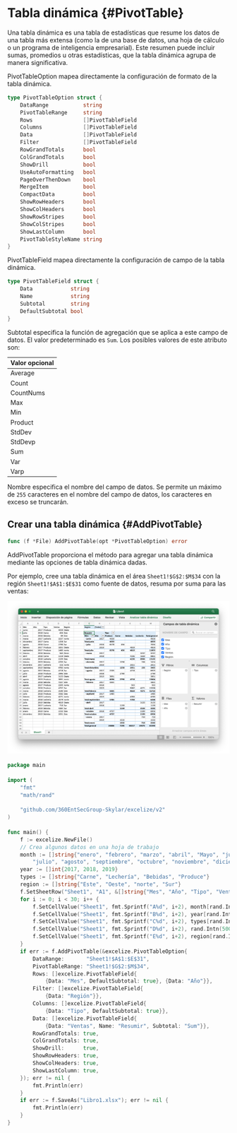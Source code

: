 # Tabla dinámica {#PivotTable}

Una tabla dinámica es una tabla de estadísticas que resume los datos de una tabla más extensa (como la de una base de datos, una hoja de cálculo o un programa de inteligencia empresarial). Este resumen puede incluir sumas, promedios u otras estadísticas, que la tabla dinámica agrupa de manera significativa.

PivotTableOption mapea directamente la configuración de formato de la tabla dinámica.

```go
type PivotTableOption struct {
    DataRange           string
    PivotTableRange     string
    Rows                []PivotTableField
    Columns             []PivotTableField
    Data                []PivotTableField
    Filter              []PivotTableField
    RowGrandTotals      bool
    ColGrandTotals      bool
    ShowDrill           bool
    UseAutoFormatting   bool
    PageOverThenDown    bool
    MergeItem           bool
    CompactData         bool
    ShowRowHeaders      bool
    ShowColHeaders      bool
    ShowRowStripes      bool
    ShowColStripes      bool
    ShowLastColumn      bool
    PivotTableStyleName string
}
```

PivotTableField mapea directamente la configuración de campo de la tabla dinámica.

```go
type PivotTableField struct {
    Data            string
    Name            string
    Subtotal        string
    DefaultSubtotal bool
}
```

Subtotal especifica la función de agregación que se aplica a este campo de datos. El valor predeterminado es `Sum`. Los posibles valores de este atributo son:

|Valor opcional|
|---|
|Average|
|Count|
|CountNums|
|Max|
|Min|
|Product|
|StdDev|
|StdDevp|
|Sum|
|Var|
|Varp|

Nombre especifica el nombre del campo de datos. Se permite un máximo de `255` caracteres en el nombre del campo de datos, los caracteres en exceso se truncarán.

## Crear una tabla dinámica {#AddPivotTable}

```go
func (f *File) AddPivotTable(opt *PivotTableOption) error
```

AddPivotTable proporciona el método para agregar una tabla dinámica mediante las opciones de tabla dinámica dadas.

Por ejemplo, cree una tabla dinámica en el área `Sheet1!$G$2:$M$34` con la región `Sheet1!$A$1:$E$31` como fuente de datos, resuma por suma para las ventas:

<p align="center"><img width="1150" src="./images/pivot_table_01.png" alt="crear una tabla dinámica con excelize usando Go"></p>

```go
package main

import (
    "fmt"
    "math/rand"

    "github.com/360EntSecGroup-Skylar/excelize/v2"
)

func main() {
    f := excelize.NewFile()
    // Crea algunos datos en una hoja de trabajo
    month := []string{"enero", "febrero", "marzo", "abril", "Mayo", "junio",
        "julio", "agosto", "septiembre", "octubre", "noviembre", "diciembre"}
    year := []int{2017, 2018, 2019}
    types := []string{"Carne", "Lechería", "Bebidas", "Produce"}
    region := []string{"Este", "Oeste", "norte", "Sur"}
    f.SetSheetRow("Sheet1", "A1", &[]string{"Mes", "Año", "Tipo", "Ventas", "Región"})
    for i := 0; i < 30; i++ {
        f.SetCellValue("Sheet1", fmt.Sprintf("A%d", i+2), month[rand.Intn(12)])
        f.SetCellValue("Sheet1", fmt.Sprintf("B%d", i+2), year[rand.Intn(3)])
        f.SetCellValue("Sheet1", fmt.Sprintf("C%d", i+2), types[rand.Intn(4)])
        f.SetCellValue("Sheet1", fmt.Sprintf("D%d", i+2), rand.Intn(5000))
        f.SetCellValue("Sheet1", fmt.Sprintf("E%d", i+2), region[rand.Intn(4)])
    }
    if err := f.AddPivotTable(&excelize.PivotTableOption{
        DataRange:       "Sheet1!$A$1:$E$31",
        PivotTableRange: "Sheet1!$G$2:$M$34",
        Rows: []excelize.PivotTableField{
            {Data: "Mes", DefaultSubtotal: true}, {Data: "Año"}},
        Filter: []excelize.PivotTableField{
            {Data: "Región"}},
        Columns: []excelize.PivotTableField{
            {Data: "Tipo", DefaultSubtotal: true}},
        Data: []excelize.PivotTableField{
            {Data: "Ventas", Name: "Resumir", Subtotal: "Sum"}},
        RowGrandTotals: true,
        ColGrandTotals: true,
        ShowDrill:      true,
        ShowRowHeaders: true,
        ShowColHeaders: true,
        ShowLastColumn: true,
    }); err != nil {
        fmt.Println(err)
    }
    if err := f.SaveAs("Libro1.xlsx"); err != nil {
        fmt.Println(err)
    }
}
```
